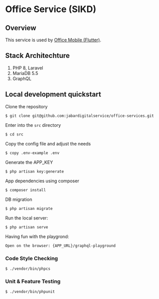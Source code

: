 # Office Service (SIKD) 

## Overview
This service is used by [Office Mobile (Flutter)](https://github.com/jabardigitalservice/office-mobile).

## Stack Architechture
1. PHP 8, Laravel
2. MariaDB 5.5
3. GraphQL

## Local development quickstart
Clone the repository
```
$ git clone git@github.com:jabardigitalservice/office-services.git
```

Enter into the `src` directory
```
$ cd src
```
Copy the config file and adjust the needs
```
$ copy .env-example .env
```
Generate the APP_KEY
```
$ php artisan key:generate
```
App dependencies using composer
```
$ composer install
```
DB migration
```
$ php artisan migrate
```

Run the local server:
```
$ php artisan serve
```

Having fun with the playgrond:
```
Open on the browser: {APP_URL}/graphql-playground
```

### Code Style Checking
```
$ ./vendor/bin/phpcs
```

### Unit & Feature Testing
```
$ ./vendor/bin/phpunit
```
